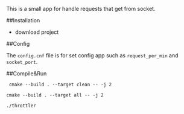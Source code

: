 This is a small app for handle requests that get from socket.

##Installation

- download project

##Config

The `config.cnf` file is for set config app such as `request_per_min` and `socket_port`.

##Compile&Run

` cmake --build . --target clean -- -j 2`

`cmake --build . --target all -- -j 2`

`./throttler`